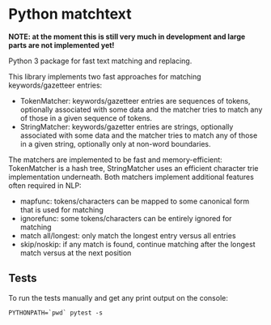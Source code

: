 # Python matchtext

**NOTE: at the moment this is still very much in development and large parts are not implemented yet!**

Python 3 package for fast text matching and replacing.

This library implements two fast approaches for matching keywords/gazetteer entries:
* TokenMatcher: keywords/gazetteer entries are sequences of tokens, optionally associated with some data and 
  the matcher tries to match any of those in a given sequence of tokens. 
* StringMatcher: keywords/gazetter entries are strings, optionally associated with some data and 
  the matcher tries to match any of those in a given string, optionally only at non-word boundaries.

The matchers are implemented to be fast and memory-efficient: TokenMatcher is a hash tree, StringMatcher uses an efficient 
character trie implementation underneath. Both matchers implement additional features often required in NLP:
* mapfunc: tokens/characters can be mapped to some canonical form that is used for matching
* ignorefunc: some tokens/characters can be entirely ignored for matching
* match all/longest: only match the longest entry versus all entries
* skip/noskip: if any match is found, continue matching after the longest match versus at the next position


## Tests

To run the tests manually and get any print output on the console:
```
PYTHONPATH=`pwd` pytest -s 
```
